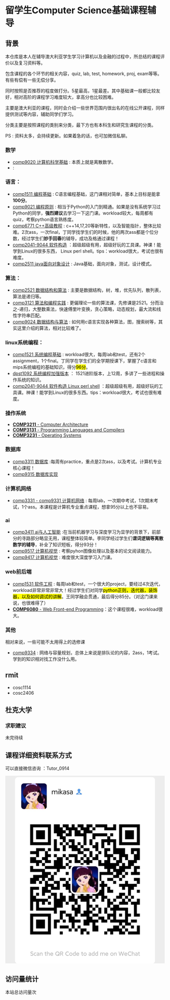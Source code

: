 # 留学生Computer Science基础课程辅导


## 背景
本仓库是本人在辅导澳大利亚学生学习计算机以及金融的过程中，所总结的课程评价以及复习资料等。

包含课程的各个环节的相关内容，quiz, lab, test, homework, proj, exam等等。有些有偿有一些无偿分享。

同时按照是否推荐的程度做打分。5星最高，1星最差。其中基础课一般都比较友好，相对高阶的课程学习难度较大，拿高分也比较困难。

主要是澳大利亚的课程，同时会介绍一些世界范围内很出名的在线公开课程，同样提供测试等内容，辅助同学们学习。

分类主要是按照课程的类别来分类，最下方也有本科生和研究生课程的分类。

PS : 资料太多，会持续更新。如果着急的话，也可加微信私聊。


### 数学
- [comp9020 计算机科学基础]() : 本质上就是离散数学。
- []() :

### 语言：
- [comp1511 编程基础]() : C语言编程基础，这门课相对简单，基本上目标是能拿**100分**。
- [comp9021 编程原则]() : 相当于Python的入门到精通。如果是没有系统学习过Python的同学，**强烈建议**去学习一下这门课。workload较大，每周都有quiz，考察python语言熟练度。
- [comp6771 C++高级教程]() : c++14,17,20等新特性，以及智能指针，整体比较难。2次ass，一次final，丁同学找学生们的时候，他的两次ass都是个位分数，经过学生们**妙手回春**的辅导，成功及格通过课程！
- [comp2041-9044 软件构造]() ：超级超级有用，超级好玩的工具课。神课！能学到Linux的很多东西， Linux perl shell。tips：workload很大，考试也很有难度。
- [comp2511 java面向对象设计]() : Java基础，面向对象，测试，设计模式。
### 算法：
- [comp2521 数据结构和算法]() : 主要是数据结构，树，堆，优先队列，散列表，算法是递归等。
- [comp3121 算法和编程实践]() : 更偏理论一些的算法课，先修课是2521。分而治之-递归，大整数乘法，快速傅里叶变换，贪心策略，动态规划，最大流和线性字符串匹配。
- [comp9024 数据结构与算法]() : 如何用c语言实现各种算法，图，搜索树等，其实这里介绍的算法，相对比较难了。

### linux系统编程：
- [comp1521 系统编程基础]() : workload很大，每周lab和test，还有2个assignment，1个final。丁同学在学生们的全学期授课下，掌握了c语言和mips系统编程的基础知识，得分<mark>96分</mark>。
- [dpst1092 系统编程加强版本]() ： 1521进阶版本，上12周，多讲了一些进程和操作系统的知识。
- [comp2041-9044 软件构造 Linux perl shell]() ：超级超级有用，超级好玩的工具课。神课！能学到Linux的很多东西。tips：workload很大，考试也很有难度。





### 操作系统
- [**COMP3211** - Computer Architecture]()
- [**COMP3131** - Programming Languages and Compilers]()
- [**COMP3231** - Operating Systems]()

### 数据库
- [comp3311 数据库]() :每周有practice，重点是2次ass，以及考试。计算机专业核心课程！
- [comp9315 数据库实现]()

### 计算机网络
- [comp3331 - comp9331 计算机网络]() : 每周lab，一次期中考试，1次期末考试，1个ass。本课程是计算机专业重点课程，想拿95分以上也不容易。

### ai
- [comp3411 ai与人工智能]() :在当前机器学习与深度学习为显学的背景下，前部分的寻路部分略显无用，课程整体较简单。李同学经过学生们**谓词逻辑等离散数学的辅导**，补全了知识短板，得分93分！
- [comp9517 计算机视觉]() : 考察pyhon图像处理以及基本的论文阅读能力。
- [comp9417 计算机视觉]() : 难度很大深度学习入门课。

### web前后端
- [comp1531 软件工程]() : 每周lab和test，一个很大的project，要经过4次迭代，workload非常非常非常大！经过学生们对同学<mark>python正则，迭代器，装饰器，以及如何调试的讲解</mark>。王同学融会贯通，最后得分85分。（对这门课来说，也很难得了）
- [**COMP6080** - Web Front-end Programming]()：这个课程很难，workload很大。

### 其他
相对来说，一些可能不太用得上的选修课
- [comp9334]() : 网络与容量规划，总体上来说是排队论的内容，2ass，1考试。学到的知识相对找工作没什么用。

## rmit

-  cosc1114
-  cosc2406

## 杜克大学



### 求职建议

未完待续

## 课程详细资料联系方式



可以直接微信咨询 ：Tutor_0914

![微信号](/image/wechat.jpg)

## 访问量统计
<span id="busuanzi_container_site_pv">本站总访问量<span id="busuanzi_value_site_pv"></span>次</span>


